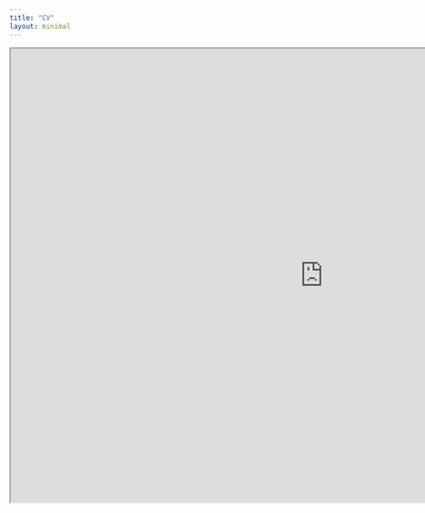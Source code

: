 ```yaml
---
title: "CV"
layout: minimal
---
```


<iframe src="https://drive.google.com/file/d/1QldxaTiimMBRPdjd5czHuYxBzojXWKRG/view" width="1100" height="800"></iframe>

